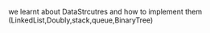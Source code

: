 we learnt about DataStrcutres and how to implement them (LinkedList,Doubly,stack,queue,BinaryTree) 
